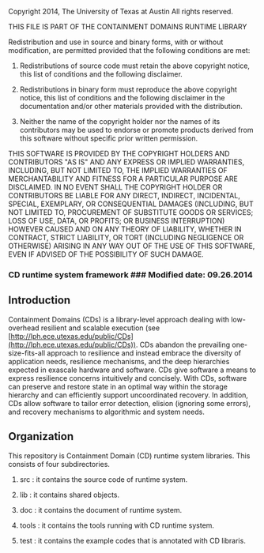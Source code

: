 Copyright 2014, The University of Texas at Austin 
All rights reserved.

THIS FILE IS PART OF THE CONTAINMENT DOMAINS RUNTIME LIBRARY

Redistribution and use in source and binary forms, with or without
modification, are permitted provided that the following conditions are
met: 

1. Redistributions of source code must retain the above copyright
notice, this list of conditions and the following disclaimer. 

2. Redistributions in binary form must reproduce the above copyright
notice, this list of conditions and the following disclaimer in the
documentation and/or other materials provided with the distribution. 

3. Neither the name of the copyright holder nor the names of its
contributors may be used to endorse or promote products derived from
this software without specific prior written permission. 

THIS SOFTWARE IS PROVIDED BY THE COPYRIGHT HOLDERS AND CONTRIBUTORS
"AS IS" AND ANY EXPRESS OR IMPLIED WARRANTIES, INCLUDING, BUT NOT
LIMITED TO, THE IMPLIED WARRANTIES OF MERCHANTABILITY AND FITNESS
FOR A PARTICULAR PURPOSE ARE DISCLAIMED. IN NO EVENT SHALL THE
COPYRIGHT HOLDER OR CONTRIBUTORS BE LIABLE FOR ANY DIRECT, INDIRECT,
INCIDENTAL, SPECIAL, EXEMPLARY, OR CONSEQUENTIAL DAMAGES (INCLUDING,
BUT NOT LIMITED TO, PROCUREMENT OF SUBSTITUTE GOODS OR SERVICES;
LOSS OF USE, DATA, OR PROFITS; OR BUSINESS INTERRUPTION) HOWEVER
CAUSED AND ON ANY THEORY OF LIABILITY, WHETHER IN CONTRACT, STRICT
LIABILITY, OR TORT (INCLUDING NEGLIGENCE OR OTHERWISE) ARISING IN
ANY WAY OUT OF THE USE OF THIS SOFTWARE, EVEN IF ADVISED OF THE
POSSIBILITY OF SUCH DAMAGE.


### CD runtime system framework ### 		                                         							**Modified date: 09.26.2014**


## **Introduction** ##

Containment Domains (CDs) is a library-level approach dealing with low-overhead resilient and scalable execution (see [http://lph.ece.utexas.edu/public/CDs](http://lph.ece.utexas.edu/public/CDs)). CDs abandon the prevailing one-size-fits-all approach to resilience and instead embrace the diversity of application needs, resilience mechanisms, and the deep hierarchies expected in exascale hardware and software.  CDs give software a means to express resilience concerns intuitively and concisely.  With CDs, software can preserve and restore state in an optimal way within the storage hierarchy  and can efficiently support uncoordinated recovery.  In addition, CDs allow software to tailor error detection, elision (ignoring some errors), and recovery mechanisms to algorithmic and system needs.


## **Organization** ##

This repository is Containment Domain (CD) runtime system libraries. This consists of four subdirectories.

1. src : it contains the source code of runtime system.

2. lib : it contains shared objects.

3. doc : it contains the document of runtime system.

4. tools : it contains the tools running with CD runtime system.

5. test : it contains the example codes that is annotated with CD libraris.